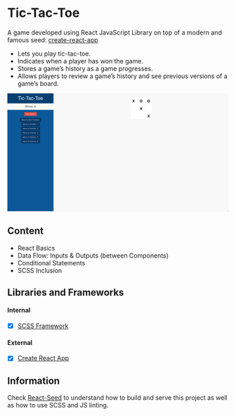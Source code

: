 # Tic-Tac-Toe
A game developed using React JavaScript Library on top of a modern and famous seed: [create-react-app](https://github.com/facebook/create-react-app)

- Lets you play tic-tac-toe.
- Indicates when a player has won the game.
- Stores a game’s history as a game progresses.
- Allows players to review a game’s history and see previous versions of a game’s board.

![Alt text](preview.png?raw=true "tic-tac-toe")


## Content
- React Basics
- Data Flow: Inputs & Outputs (between Components)
- Conditional Statements
- SCSS Inclusion


## Libraries and Frameworks
#### Internal
- [X] [SCSS Framework](https://github.com/imransilvake/SCSS-Framework)

#### External 
- [X] [Create React App](https://github.com/facebook/create-react-app)


## Information
Check [React-Seed](https://github.com/imransilvake/React-Seed) to understand how to build and serve this project as well as how to use SCSS and JS linting.

